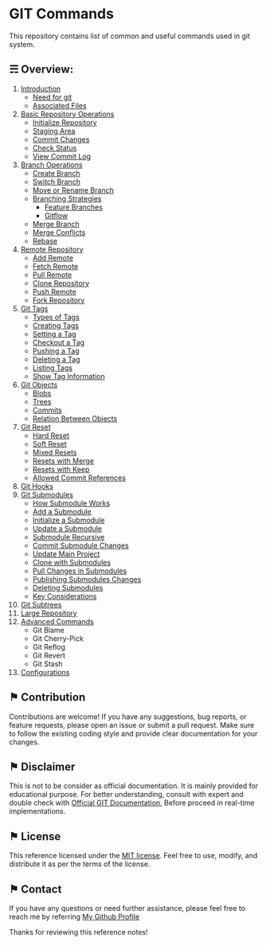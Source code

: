 # GIT Commands

This repository contains list of common and useful commands used in git system.

## &#9780; Overview:
1. [Introduction](./docs/introduction.md)
	- [Need for git](./docs/introduction.md#-need-for-git)
	- [Associated Files](./docs/introduction.md#-associated-files)
2. [Basic Repository Operations](./docs/basic-repository-operations.md)
	- [Initialize Repository](./docs/basic-repository-operations.md#-initialize-repository)
	- [Staging Area](./docs/basic-repository-operations.md#-staging-area)
	- [Commit Changes](./docs/basic-repository-operations.md#-commit-changes)
	- [Check Status](./docs/basic-repository-operations.md#-check-status)
	- [View Commit Log](./docs/basic-repository-operations.md#-view-commit-log)
3. [Branch Operations](./docs/branch-operations.md)
	- [Create Branch](./docs/branch-operations.md#-create-branch)
	- [Switch Branch](./docs/branch-operations.md#-switch-branch)
	- [Move or Rename Branch](./docs/branch-operations.md#-move-or-rename-branch)
	- [Branching Strategies](./docs/branch-operations.md#-branching-strategies)
		- [Feature Branches](./docs/branch-operations.md#-feature-branches)
		- [Gitflow](./docs/branch-operations.md#-gitflow)
	- [Merge Branch](./docs/branch-operations.md#-merge-branch)
	- [Merge Conflicts](./docs/branch-operations.md#-merge-conflicts)
	- [Rebase](./docs/branch-operations.md#-rebase)
4. [Remote Repository](./docs/remote-repository.md)
	- [Add Remote](./docs/remote-repository.md#-add-remote)
	- [Fetch Remote](./docs/remote-repository.md#-fetch-remote)
	- [Pull Remote](./docs/remote-repository.md#-pull-remote)
	- [Clone Repository](./docs/remote-repository.md#-clone-repository)
	- [Push Remote](./docs/remote-repository.md#-push-remote)
	- [Fork Repository](./docs/remote-repository.md#-fork-repository)
5. [Git Tags](./docs/git-tags.md)
	- [Types of Tags](./docs/git-tags.md#-types-of-tags)
	- [Creating Tags](./docs/git-tags.md#-creating-tags)
	- [Setting a Tag](./docs/git-tags.md#-setting-a-tag)
	- [Checkout a Tag](./docs/git-tags.md#-checkout-a-tag)
	- [Pushing a Tag](./docs/git-tags.md#-pushing-a-tag)
	- [Deleting a Tag](./docs/git-tags.md#-deleting-a-tag)
	- [Listing Tags](./docs/git-tags.md#-listing-tags)
	- [Show Tag Information](./docs/git-tags.md#-show-tag-information)
6. [Git Objects](./docs/git-objects.md)
	- [Blobs](./docs/git-objects.md#-blobs)
	- [Trees](./docs/git-objects.md#-trees)
	- [Commits](./docs/git-objects.md#-commits)
	- [Relation Between Objects](./docs/git-objects.md#-relation-between-objects)
7. [Git Reset](./docs/git-reset.md)
	- [Hard Reset](./docs/git-reset.md#-hard-reset)
	- [Soft Reset](./docs/git-reset.md#-soft-reset)
	- [Mixed Resets](./docs/git-reset.md#-mixed-resets)
	- [Resets with Merge](./docs/git-reset.md#-resets-with-merge)
	- [Resets with Keep](./docs/git-reset.md#-resets-with-keep)
	- [Allowed Commit References](./docs/git-reset.md#-allowed-commit-references)
8. [Git Hooks](./docs/git-hooks.md)
9. [Git Submodules](./docs/git-submodules.md)
	- [How Submodule Works](./docs/git-submodules.md#-how-submodule-works)
	- [Add a Submodule](./docs/git-submodules.md#-add-a-submodule)
	- [Initialize a Submodule](./docs/git-submodules.md#-initialize-a-submodule)
	- [Update a Submodule](./docs/git-submodules.md#-update-a-submodule)
	- [Submodule Recursive](./docs/git-submodules.md#-submodule-recursive)
	- [Commit Submodule Changes](./docs/git-submodules.md#-commit-submodule-changes)
	- [Update Main Project](./docs/git-submodules.md#-update-main-project)
	- [Clone with Submodules](./docs/git-submodules.md#-clone-with-submodules)
	- [Pull Changes in Submodules](./docs/git-submodules.md#-pull-changes-in-submodules)
	- [Publishing Submodules Changes](./docs/git-submodules.md#-publishing-submodules-changes)
	- [Deleting Submodules](./docs/git-submodules.md#-deleting-submodules)
	- [Key Considerations](./docs/git-submodules.md#-key-considerations)
10. [Git Subtrees](./docs/git-subtrees.md)
11. [Large Repository](./docs/large-repository.md)
12. [Advanced Commands](./docs/advanced-commands.md)
	- Git Blame
	- Git Cherry-Pick
	- Git Reflog
	- Git Revert
	- Git Stash
13. [Configurations](#-configurations)

## &#9873; Contribution
Contributions are welcome! If you have any suggestions, bug reports, or feature requests, please open an issue or submit a pull request. Make sure to follow the existing coding style and provide clear documentation for your changes.

## &#9873; Disclaimer
This is not to be consider as official documentation. It is mainly provided for educational purpose. For better understanding, consult with expert and double check with [Official GIT Documentation](https://git-scm.com/doc), Before proceed in real-time implementations.

## &#9873; License
This reference licensed under the [MIT license](LICENSE). Feel free to use, modify, and distribute it as per the terms of the license.

## &#9873; Contact
If you have any questions or need further assistance, please feel free to reach me by referring [My Github Profile](https://github.com/ag-sanjjeev/)

Thanks for reviewing this reference notes!
